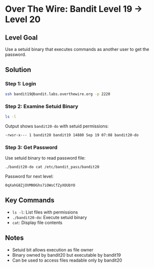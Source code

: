 # Over The Wire: Bandit Level 19 → Level 20

## Level Goal
Use a setuid binary that executes commands as another user to get the password.

## Solution

### Step 1: Login
```bash
ssh bandit19@bandit.labs.overthewire.org -p 2220
```

### Step 2: Examine Setuid Binary
```bash
ls -l
```
Output shows `bandit20-do` with setuid permissions:
```
-rwsr-x--- 1 bandit20 bandit19 14880 Sep 19 07:08 bandit20-do
```

### Step 3: Get Password
Use setuid binary to read password file:
```bash
./bandit20-do cat /etc/bandit_pass/bandit20
```
Password for next level:
```
0qXahG8ZjOVMN9Ghs7iOWsCfZyXOUbYO
```

## Key Commands
* `ls -l`: List files with permissions
* `./bandit20-do`: Execute setuid binary
* `cat`: Display file contents

## Notes
* Setuid bit allows execution as file owner
* Binary owned by bandit20 but executable by bandit19
* Can be used to access files readable only by bandit20

